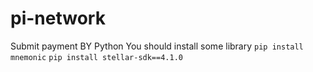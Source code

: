 # pi-network
Submit payment BY Python
You should install some library
``pip install mnemonic``
``pip install stellar-sdk==4.1.0``
